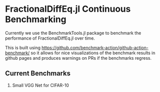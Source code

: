 # FractionalDiffEq.jl Continuous Benchmarking

Currently we use the BenchmarkTools.jl package to benchmark the performance of FractionalDiffEq.jl over time.

This is built using https://github.com/benchmark-action/github-action-benchmark/ so it
allows for nice visualizations of the benchmark results in github pages and produces warnings on PRs if the benchmarks regress.

## Current Benchmarks

1. Small VGG Net for CIFAR-10
